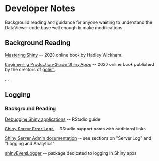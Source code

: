 # Developer Notes

Background reading and guidance for anyone wanting to understand the DataViewer
code base well enough to make modifications.

## Background Reading

[Mastering Shiny](https://mastering-shiny.org) -- 2020 online book by Hadley Wickham.

[Engineering Production-Grade Shiny Apps](https://engineering-shiny.org) --
2020 online book published by the creators of [golem](https://thinkr-open.github.io/golem/).

...

## Logging

### Background Reading

[Debugging Shiny applications](https://shiny.rstudio.com/articles/debugging.html) --
RStudio guide

[Shiny Server Error Logs ](https://support.rstudio.com/hc/en-us/articles/115003717168-Shiny-Server-Error-Logs)
-- RStudio support posts with additional links

[Shiny Server Admin documentation](https://docs.rstudio.com/shiny-server/) --
see sections on "Server Log" and "Logging and Analytics"

[shinyEventLogger](https://kalimu.github.io/shinyEventLogger/) -- package
dedicated to logging in Shiny apps




